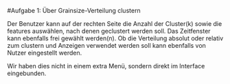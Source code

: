 #Aufgabe 1: Über Grainsize-Verteilung clustern

Der Benutzer kann auf der rechten Seite die Anzahl der Cluster(k) sowie die features auswählen, nach denen geclustert
 werden soll. Das Zeitfenster kann ebenfalls frei gewählt werden(n).
Ob die Verteilung absolut oder relativ zum clustern und Anzeigen verwendet werden soll kann ebenfalls von Nutzer 
eingestellt werden.

Wir haben dies nicht in einem extra Menü, sondern direkt im Interface eingebunden.
